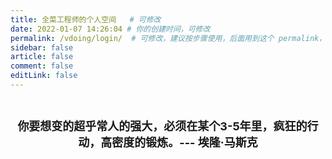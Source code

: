 ```yaml
---
title: 全菜工程师的个人空间   # 可修改
date: 2022-01-07 14:26:04 # 你的创建时间，可修改
permalink: /vdoing/login/  # 可修改，建议按步骤使用，后面用到这个 permalink，否则要改一起改
sidebar: false
article: false
comment: false
editLink: false
---
```


<center style="padding: 30px 0; font-size: 18px; font-weight: bold;">你要想变的超乎常人的强大，必须在某个3-5年里，疯狂的行动，高密度的锻炼。--- 埃隆·马斯克</center>

<ClientOnly>
  <div style="width: 80%; margin: 0 auto;"><Login/></div>
</ClientOnly>
